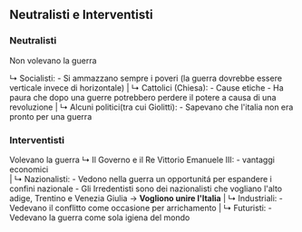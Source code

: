 ## Neutralisti e Interventisti
### Neutralisti
Non volevano la guerra

↳ Socialisti:
	- Si ammazzano sempre i poveri (la guerra dovrebbe essere verticale invece di horizontale)
|
↳ Cattolici (Chiesa):
	- Cause etiche
	- Ha paura che dopo una guerre potrebbero perdere il potere a causa di una revoluzione
|
↳ Alcuni politici(tra cui Giolitti):
	- Sapevano che l'italia non era pronto per una guerra

### Interventisti
Volevano la guerra
↳ Il Governo e il Re Vittorio Emanuele III:
	- vantaggi economici	
|
↳ Nazionalisti:
	- Vedono nella guerra un opportunitá per espandere i confini nazionale
	- Gli Irredentisti sono dei nazionalisti che vogliano l'alto adige, Trentino e Venezia Giulia -> **Vogliono unire l'Italia**
|
↳ Industriali:
	- Vedevano il conflitto come occasione per arrichamento
|
↳ Futuristi:
	- Vedevano la guerra come sola igiena del mondo